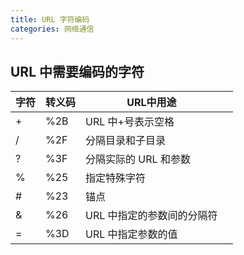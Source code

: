 ```yaml
---
title: URL 字符编码
categories: 网络通信
---
```


## URL 中需要编码的字符



| 字符 | 转义码 | URL中用途                  |      |
| ---- | ------ | -------------------------- | ---- |
| +    | %2B    | URL 中+号表示空格          |      |
| /    | %2F    | 分隔目录和子目录           |      |
| ?    | %3F    | 分隔实际的 URL 和参数      |      |
| %    | %25    | 指定特殊字符               |      |
| \#   | %23    | 锚点                       |      |
| &    | %26    | URL 中指定的参数间的分隔符 |      |
| =    | %3D    | URL 中指定参数的值         |      |

